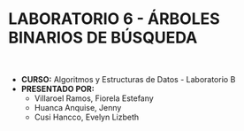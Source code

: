 # LABORATORIO 6 - ÁRBOLES BINARIOS DE BÚSQUEDA
<br>

* <b>CURSO:</b>  Algoritmos y Estructuras de Datos - Laboratorio B
* <b>PRESENTADO POR:</b>
  * Villaroel Ramos, Fiorela Estefany
  * Huanca Anquise, Jenny
  * Cusi Hancco, Evelyn Lizbeth
